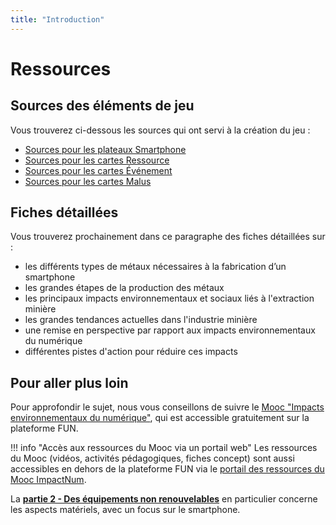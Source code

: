 ```yaml
---
title: "Introduction"
---
```

# Ressources

## Sources des éléments de jeu

Vous trouverez ci-dessous les sources qui ont servi à la création du jeu :

* [Sources pour les plateaux Smartphone](Sources/Sources_plateau.html)
* [Sources pour les cartes Ressource](Sources/Sources_metaux.html)
* [Sources pour les cartes Événement](Sources/Sources_events.html)
* [Sources pour les cartes Malus](Sources/Sources_malus.html)

## Fiches détaillées
Vous trouverez prochainement dans ce paragraphe des fiches détaillées sur :  

- les différents types de métaux nécessaires à la fabrication d’un smartphone    
- les grandes étapes de la production des métaux   
- les principaux impacts environnementaux et sociaux liés à l'extraction minière   
- les grandes tendances actuelles dans l'industrie minière   
- une remise en perspective par rapport aux impacts environnementaux du numérique   
- différentes pistes d'action pour réduire ces impacts

## Pour aller plus loin

Pour approfondir le sujet, nous vous conseillons de suivre le [Mooc "Impacts environnementaux du numérique"](https://www.fun-mooc.fr/fr/cours/impacts-environnementaux-du-numerique/), qui est accessible gratuitement sur la plateforme FUN. 

!!! info "Accès aux ressources du Mooc via un portail web"
    Les ressources du Mooc (vidéos, activités pédagogiques, fiches concept) sont aussi accessibles en dehors de la plateforme FUN via le [portail des ressources du Mooc ImpactNum](https://learninglab.gitlabpages.inria.fr/mooc-impacts-num/mooc-impacts-num-ressources/index.html).

La **[partie 2 - Des équipements non renouvelables](https://learninglab.gitlabpages.inria.fr/mooc-impacts-num/mooc-impacts-num-ressources/Partie2/index.html)** en particulier concerne les aspects matériels, avec un focus sur le smartphone.